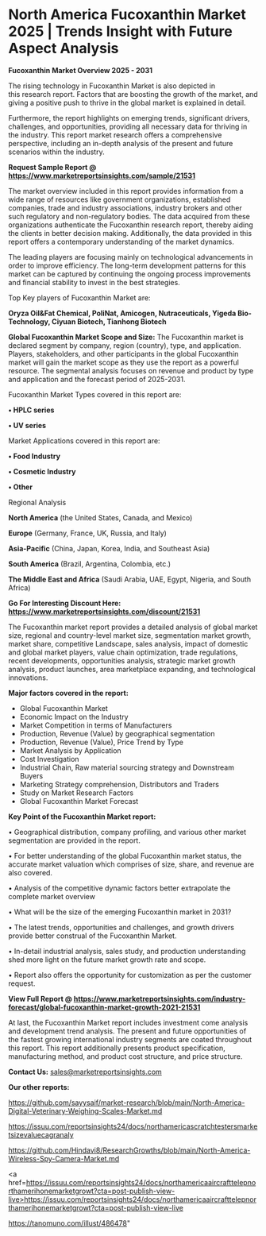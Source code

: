# North America Fucoxanthin Market 2025 | Trends Insight with Future Aspect Analysis

<Strong> Fucoxanthin Market Overview 2025 - 2031</strong>

The rising technology in Fucoxanthin Market is also depicted in this research report. Factors that are boosting the growth of the market, and giving a positive push to thrive in the global market is explained in detail.

Furthermore, the report highlights on emerging trends, significant drivers, challenges, and opportunities, providing all necessary data for thriving in the industry. This report market research offers a comprehensive perspective, including an in-depth analysis of the present and future scenarios within the industry.

<strong>Request Sample Report @ <a href=https://www.marketreportsinsights.com/sample/21531>https://www.marketreportsinsights.com/sample/21531</a></strong>

The market overview included in this report provides information from a wide range of resources like government organizations, established companies, trade and industry associations, industry brokers and other such regulatory and non-regulatory bodies. The data acquired from these organizations authenticate the Fucoxanthin research report, thereby aiding the clients in better decision making. Additionally, the data provided in this report offers a contemporary understanding of the market dynamics.

The leading players are focusing mainly on technological advancements in order to improve efficiency. The long-term development patterns for this market can be captured by continuing the ongoing process improvements and financial stability to invest in the best strategies.

Top Key players of Fucoxanthin Market are:

<strong>Oryza Oil&Fat Chemical, PoliNat, Amicogen, Nutraceuticals, Yigeda Bio-Technology, Ciyuan Biotech, Tianhong Biotech</strong>

<strong><b>Global Fucoxanthin Market Scope and Size:</b></strong>
The Fucoxanthin market is declared segment by company, region (country), type, and application. Players, stakeholders, and other participants in the global Fucoxanthin market will gain the market scope as they use the report as a powerful resource. The segmental analysis focuses on revenue and product by type and application and the forecast period of 2025-2031.

Fucoxanthin Market Types covered in this report are:

<strong>• HPLC series

• UV series</strong>

Market Applications covered in this report are:

<strong>• Food Industry

• Cosmetic Industry

• Other</strong> 

Regional Analysis

<strong>North America</strong> (the United States, Canada, and Mexico)

<strong>Europe</strong> (Germany, France, UK, Russia, and Italy)

<strong>Asia-Pacific</strong> (China, Japan, Korea, India, and Southeast Asia)

<strong>South America</strong> (Brazil, Argentina, Colombia, etc.)

<strong>The Middle East and Africa</strong> (Saudi Arabia, UAE, Egypt, Nigeria, and South Africa)

<strong>Go For Interesting Discount Here: <a href=https://www.marketreportsinsights.com/discount/21531>https://www.marketreportsinsights.com/discount/21531</a></strong>

The Fucoxanthin market report provides a detailed analysis of global market size, regional and country-level market size, segmentation market growth, market share, competitive Landscape, sales analysis, impact of domestic and global market players, value chain optimization, trade regulations, recent developments, opportunities analysis, strategic market growth analysis, product launches, area marketplace expanding, and technological innovations.

<strong><b>Major factors covered in the report:</b></strong>
<ul>
  <li>Global Fucoxanthin Market </li>
  <li>Economic Impact on the Industry</li>
  <li>Market Competition in terms of Manufacturers</li>
  <li>Production, Revenue (Value) by geographical segmentation</li>
  <li>Production, Revenue (Value), Price Trend by Type</li>
  <li>Market Analysis by Application</li>
  <li>Cost Investigation</li>
  <li>Industrial Chain, Raw material sourcing strategy and Downstream Buyers</li>
  <li>Marketing Strategy comprehension, Distributors and Traders</li>
  <li>Study on Market Research Factors</li>
  <li>Global Fucoxanthin Market Forecast</li>
</ul>

<strong><b>Key Point of the Fucoxanthin Market report:</b></strong>

• Geographical distribution, company profiling, and various other market segmentation are provided in the report.

• For better understanding of the global Fucoxanthin market status, the accurate market valuation which comprises of size, share, and revenue are also covered.

• Analysis of the competitive dynamic factors better extrapolate the complete market overview

• What will be the size of the emerging Fucoxanthin market in 2031?

• The latest trends, opportunities and challenges, and growth drivers provide better construal of the Fucoxanthin Market.

• In-detail industrial analysis, sales study, and production understanding shed more light on the future market growth rate and scope.

• Report also offers the opportunity for customization as per the customer request.

<strong><b>View Full Report @ <a href=https://www.marketreportsinsights.com/industry-forecast/global-fucoxanthin-market-growth-2021-21531>https://www.marketreportsinsights.com/industry-forecast/global-fucoxanthin-market-growth-2021-21531</a></b></strong>


At last, the Fucoxanthin Market report includes investment come analysis and development trend analysis. The present and future opportunities of the fastest growing international industry segments are coated throughout this report. This report additionally presents product specification, manufacturing method, and product cost structure, and price structure.

<strong>Contact Us:</strong>
sales@marketreportsinsights.com

<strong>Our other reports:</strong>

<a href=https://github.com/sayysaif/market-research/blob/main/North-America-Digital-Veterinary-Weighing-Scales-Market.md>https://github.com/sayysaif/market-research/blob/main/North-America-Digital-Veterinary-Weighing-Scales-Market.md</a>

<a href=https://issuu.com/reportsinsights24/docs/northamericascratchtestersmarketsizevaluecagranaly>https://issuu.com/reportsinsights24/docs/northamericascratchtestersmarketsizevaluecagranaly</a>

<a href=https://github.com/Hindavi8/ResearchGrowths/blob/main/North-America-Wireless-Spy-Camera-Market.md>https://github.com/Hindavi8/ResearchGrowths/blob/main/North-America-Wireless-Spy-Camera-Market.md</a>

<a href=https://issuu.com/reportsinsights24/docs/northamericaaircrafttelepnorthamerihonemarketgrowt?cta=post-publish-view-live>https://issuu.com/reportsinsights24/docs/northamericaaircrafttelepnorthamerihonemarketgrowt?cta=post-publish-view-live</a>

<a href=https://tanomuno.com/illust/486478>https://tanomuno.com/illust/486478</a>"
